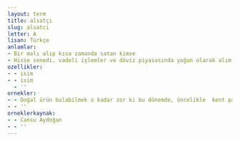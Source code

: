```yaml
---
layout: term
title: alsatçı
slug: alsatci
letter: A
lisan: Türkçe
anlamlar:
- Bir malı alıp kısa zamanda satan kimse
- Hisse senedi, vadeli işlemler ve döviz piyasasında yoğun olarak alım satım yaparak para kazanan kimse
ozellikler:
- - isim
- - isim
  - ''
ornekler:
- - Doğal ürün bulabilmek o kadar zor ki bu dönemde, öncelikle  kent pazarlarında  alsatçı dışında küçük köylü üreticiye serbest alanlar daha fazla olmalı diye düşünüyorum.
- - ''
orneklerkaynak:
- - Cansu Aydoğan
- - ''
---
```

